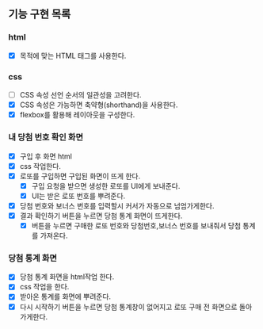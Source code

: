 ## 기능 구현 목록

### html

- [x] 목적에 맞는 HTML 태그를 사용한다.

### css

- [ ] CSS 속성 선언 순서의 일관성을 고려한다.
- [x] CSS 속성은 가능하면 축약형(shorthand)을 사용한다.
- [x] flexbox를 활용해 레이아웃을 구성한다.

### 내 당첨 번호 확인 화면

- [x] 구입 후 화면 html
- [x] css 작업한다.
- [x] 로또를 구입하면 구입된 화면이 뜨게 한다.
  - [x] 구입 요청을 받으면 생성한 로또를 UI에게 보내준다.
  - [x] UI는 받은 로또 번호를 뿌려준다.
- [x] 당첨 번호와 보너스 번호를 입력할시 커서가 자동으로 넘엄가게한다.
- [x] 결과 확인하기 버튼을 누르면 당첨 통계 화면이 뜨게한다.
  - [x] 버튼을 누르면 구매한 로또 번호와 당첨번호,보너스 번호를 보내줘서 당첨 통계를 가져온다.

### 당첨 통계 화면

- [x] 당첨 통계 화면을 html작업 한다.
- [x] css 작업을 한다.
- [x] 받아온 통계를 화면에 뿌려준다.
- [x] 다시 시작하기 버튼을 누르면 당첨 통계창이 없어지고 로또 구매 전 화면으로 돌아가게한다.
